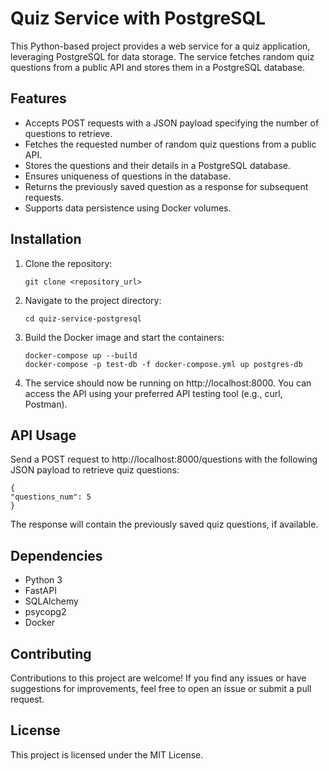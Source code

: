 # Quiz Service with PostgreSQL

This Python-based project provides a web service for a quiz application, leveraging PostgreSQL for data storage. The service fetches random quiz questions from a public API and stores them in a PostgreSQL database.

## Features

- Accepts POST requests with a JSON payload specifying the number of questions to retrieve.
- Fetches the requested number of random quiz questions from a public API.
- Stores the questions and their details in a PostgreSQL database.
- Ensures uniqueness of questions in the database.
- Returns the previously saved question as a response for subsequent requests.
- Supports data persistence using Docker volumes.

## Installation

1. Clone the repository:
   ```
   git clone <repository_url>
   
2. Navigate to the project directory:
    ```
    cd quiz-service-postgresql
   
3. Build the Docker image and start the containers:
    ```
    docker-compose up --build
    docker-compose -p test-db -f docker-compose.yml up postgres-db
   
4. The service should now be running on http://localhost:8000. You can access the API using your preferred API testing tool (e.g., curl, Postman).

## API Usage
Send a POST request to http://localhost:8000/questions with the following JSON payload to retrieve quiz questions:

    {
    "questions_num": 5
    }

The response will contain the previously saved quiz questions, if available.

## Dependencies

- Python 3
- FastAPI
- SQLAlchemy
- psycopg2
- Docker 

## Contributing
Contributions to this project are welcome! If you find any issues or have suggestions for improvements, feel free to open an issue or submit a pull request.

## License
This project is licensed under the MIT License.